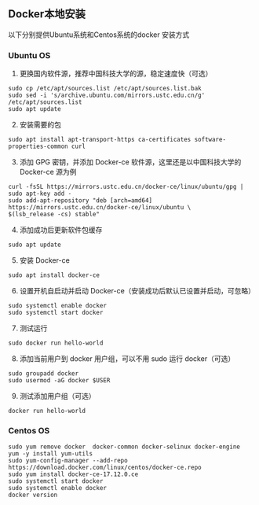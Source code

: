 ## Docker本地安装

以下分别提供Ubuntu系统和Centos系统的docker 安装方式

### Ubuntu OS
1. 更换国内软件源，推荐中国科技大学的源，稳定速度快（可选）
```
sudo cp /etc/apt/sources.list /etc/apt/sources.list.bak 
sudo sed -i 's/archive.ubuntu.com/mirrors.ustc.edu.cn/g' /etc/apt/sources.list 
sudo apt update
```
2. 安装需要的包
```
sudo apt install apt-transport-https ca-certificates software-properties-common curl
```
3. 添加 GPG 密钥，并添加 Docker-ce 软件源，这里还是以中国科技大学的 Docker-ce 源为例
```
curl -fsSL https://mirrors.ustc.edu.cn/docker-ce/linux/ubuntu/gpg | sudo apt-key add - 
sudo add-apt-repository "deb [arch=amd64] https://mirrors.ustc.edu.cn/docker-ce/linux/ubuntu \ 
$(lsb_release -cs) stable"
```
4. 添加成功后更新软件包缓存
```
sudo apt update
```
5. 安装 Docker-ce
```
sudo apt install docker-ce
```
6. 设置开机自启动并启动 Docker-ce（安装成功后默认已设置并启动，可忽略）
```
sudo systemctl enable docker 
sudo systemctl start docker
```
7. 测试运行
```
sudo docker run hello-world
```
8. 添加当前用户到 docker 用户组，可以不用 sudo 运行 docker（可选）
```
sudo groupadd docker 
sudo usermod -aG docker $USER
```
9. 测试添加用户组（可选）
``` 
docker run hello-world
```


### Centos OS
```
sudo yum remove docker  docker-common docker-selinux docker-engine
yum -y install yum-utils
sudo yum-config-manager --add-repo https://download.docker.com/linux/centos/docker-ce.repo
sudo yum install docker-ce-17.12.0.ce
sudo systemctl start docker
sudo systemctl enable docker
docker version
```



